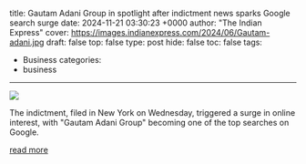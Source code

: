 title: Gautam Adani Group in spotlight after indictment news sparks Google search surge
date: 2024-11-21 03:30:23 +0000
author: "The Indian Express"
cover: https://images.indianexpress.com/2024/06/Gautam-adani.jpg
draft: false
top: false
type: post
hide: false
toc: false
tags:
  - Business
categories:
  - business
---

![](https://images.indianexpress.com/2024/06/Gautam-adani.jpg)

The indictment, filed in New York on Wednesday, triggered a surge in online interest, with "Gautam Adani Group" becoming one of the top searches on Google.

[read more](https://indianexpress.com/article/trending/trending-in-india/gautam-adani-group-in-spotlight-after-indictment-news-sparks-google-search-surge-9680772/)
